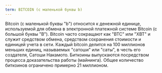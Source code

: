 ```yaml
---
term: BITCOIN (с маленькой буквы b)
---
```


Bitcoin (с маленькой буквы "b") относится к денежной единице, используемой для обмена в электронной платежной системе Bitcoin (с большой буквы "B"). Bitcoin часто сокращают как "BTC" или "XBT" и служит средством обмена, средством сохранения стоимости и единицей учета в сети. Каждый bitcoin делится на 100 миллионов меньших единиц, называемых "сатоши" или "саты", в честь его создателя, Сатоши Накамото. Биткоины выпускаются посредством процесса доказательства работы (майнинга). Общее количество биткоинов ограничено примерно 21 миллионом.